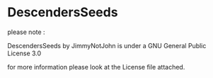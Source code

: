 # DescendersSeeds
please note : 

DescendersSeeds by JimmyNotJohn is under a GNU General Public License 3.0

for more information please look at the License file attached.
